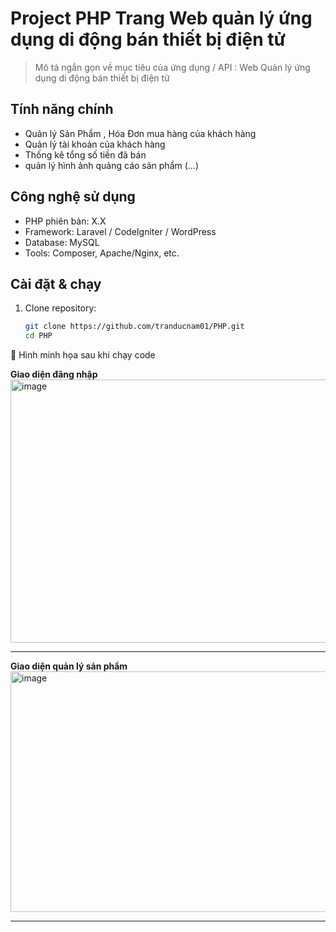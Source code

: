 # Project PHP Trang Web quản lý ứng dụng di động bán thiết bị điện tử


> Mô tả ngắn gọn về mục tiêu của ứng dụng / API : Web Quản lý ứng dụng di động bán thiết bị điện tử 

##  Tính năng chính
- Quản lý Sản Phẩm , Hóa Đơn mua hàng của khách hàng
- Quản lý tài khoản của khách hàng
- Thống kê tổng số tiền đã bán
- quản lý hình ảnh quảng cáo sản phẩm
(...)

##  Công nghệ sử dụng
- PHP phiên bản: X.X
- Framework: Laravel / CodeIgniter / WordPress
- Database: MySQL
- Tools: Composer, Apache/Nginx, etc.

##  Cài đặt & chạy
1. Clone repository:
   ```bash
   git clone https://github.com/tranducnam01/PHP.git
   cd PHP
   ```
📸 Hình minh họa sau khi chạy code  

**Giao diện đăng nhập**  
<img width="755" height="421" alt="image" src="https://github.com/user-attachments/assets/bb6e1771-b45d-42c7-b5fc-93ca2bd357df" />

---

**Giao diện quản lý sản phẩm**  
<img width="754" height="385" alt="image" src="https://github.com/user-attachments/assets/77b1b9fe-c555-4db2-ad0b-8ba5add08f3c" />


---
